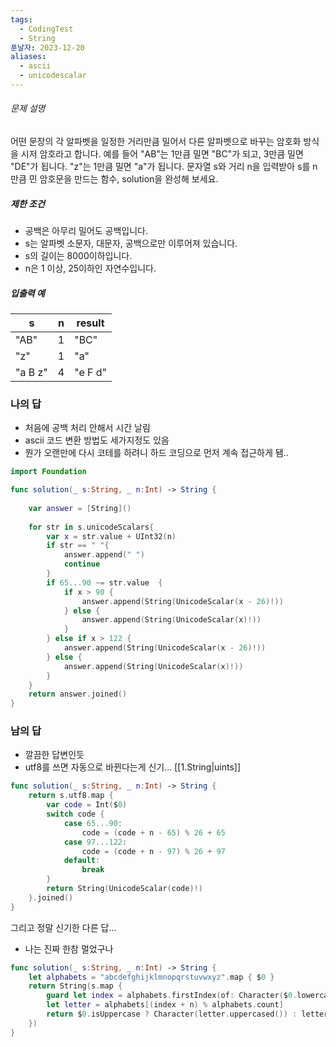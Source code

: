 ```yaml
---
tags:
  - CodingTest
  - String
푼날자: 2023-12-20
aliases:
  - ascii
  - unicodescalar
---
```


###### 문제 설명
어떤 문장의 각 알파벳을 일정한 거리만큼 밀어서 다른 알파벳으로 바꾸는 암호화 방식을 시저 암호라고 합니다. 예를 들어 "AB"는 1만큼 밀면 "BC"가 되고, 3만큼 밀면 "DE"가 됩니다. "z"는 1만큼 밀면 "a"가 됩니다. 문자열 s와 거리 n을 입력받아 s를 n만큼 민 암호문을 만드는 함수, solution을 완성해 보세요.
##### 제한 조건
- 공백은 아무리 밀어도 공백입니다.
- s는 알파벳 소문자, 대문자, 공백으로만 이루어져 있습니다.
- s의 길이는 8000이하입니다.
- n은 1 이상, 25이하인 자연수입니다.

##### 입출력 예
|s|n|result|
|---|---|---|
|"AB"|1|"BC"|
|"z"|1|"a"|
|"a B z"|4|"e F d"|

### 나의 답
- 처음에 공백 처리 안해서 시간 날림
- ascii 코드 변환 방법도 세가지정도 있음
- 뭔가 오랜만에 다시 코테를 하려니 하드 코딩으로 먼저 계속 접근하게 됌..
```swift
import Foundation

func solution(_ s:String, _ n:Int) -> String {
    
    var answer = [String]()
    
    for str in s.unicodeScalars{
        var x = str.value + UInt32(n)
        if str == " "{
            answer.append(" ")
            continue
        }
        if 65...90 ~= str.value  {
            if x > 90 {
                answer.append(String(UnicodeScalar(x - 26)!))
            } else {
                answer.append(String(UnicodeScalar(x)!))
            }
        } else if x > 122 {
            answer.append(String(UnicodeScalar(x - 26)!))
        } else {
            answer.append(String(UnicodeScalar(x)!))
        }
    }
    return answer.joined()
}
```

### 남의 답
- 깔끔한 답변인듯
- utf8를 쓰면 자동으로 바뀐다는게 신기... [[1.String|uints]]
```swift
func solution(_ s:String, _ n:Int) -> String {
    return s.utf8.map {
        var code = Int($0)
        switch code {
            case 65...90:
                code = (code + n - 65) % 26 + 65
            case 97...122:
                code = (code + n - 97) % 26 + 97
            default:
                break
        }
        return String(UnicodeScalar(code)!)
    }.joined()
}
```

그리고 정말 신기한 다른 답...
- 나는 진짜 한참 멀었구나
```swift
func solution(_ s:String, _ n:Int) -> String {
    let alphabets = "abcdefghijklmnopqrstuvwxyz".map { $0 }
    return String(s.map {
        guard let index = alphabets.firstIndex(of: Character($0.lowercased())) else { return $0 }
        let letter = alphabets[(index + n) % alphabets.count]
        return $0.isUppercase ? Character(letter.uppercased()) : letter
    })
}
```